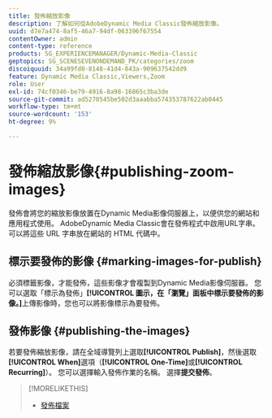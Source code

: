 ```yaml
---
title: 發佈縮放影像
description: 了解如何從AdobeDynamic Media Classic發佈縮放影像。
uuid: d7e7a474-8af5-46a7-94df-063396f67554
contentOwner: admin
content-type: reference
products: SG_EXPERIENCEMANAGER/Dynamic-Media-Classic
geptopics: SG_SCENESEVENONDEMAND_PK/categories/zoom
discoiquuid: 34a99fd0-8148-41d4-843a-909637542dd9
feature: Dynamic Media Classic,Viewers,Zoom
role: User
exl-id: 74cf0346-be79-4916-8a98-16865c3ba3de
source-git-commit: ad5270545be502d3aaabba574353787622ab0445
workflow-type: tm+mt
source-wordcount: '153'
ht-degree: 9%

---
```


# 發佈縮放影像{#publishing-zoom-images}

發佈會將您的縮放影像放置在Dynamic Media影像伺服器上，以便供您的網站和應用程式使用。 AdobeDynamic Media Classic會在發佈程式中啟用URL字串。 可以將這些 URL 字串放在網站的 HTML 代碼中。

## 標示要發佈的影像 {#marking-images-for-publish}

必須標籤影像，才能發佈，這些影像才會複製到Dynamic Media影像伺服器。 您可以選取「標示為發佈」**[!UICONTROL 圖示，在「瀏覽」面板中標示要發佈的影像。]**&#x200B;上傳影像時，您也可以將影像標示為要發佈。

## 發佈影像 {#publishing-the-images}

若要發佈縮放影像，請在全域導覽列上選取&#x200B;**[!UICONTROL Publish]**，然後選取&#x200B;**[!UICONTROL When]**&#x200B;選項（**[!UICONTROL One-Time]**&#x200B;或&#x200B;**[!UICONTROL Recurring]**）。 您可以選擇輸入發佈作業的名稱。 選擇&#x200B;**提交發佈**。

>[!MORELIKETHIS]
>
>* [發佈檔案](publishing-files.md#publishing_files)

